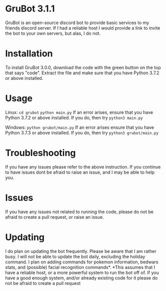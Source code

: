 # GruBot 3.1.1
GruBot is an open-source discord bot to provide basic services to my friends discord server. If I had a reliable host I would provide a link to invite the bot to your own servers, but alas, I do not. 

# Installation
To install GruBot 3.0.0, download the code with the green button on the top that says "code". Extract the file and make sure that you have Python 3.7.2 or above installed. 

# Usage
Linux:
`cd grubot`
`python main.py`
If an error arises, ensure that you have Python 3.7.2 or above installed. If you do, then try
`python3 main.py`

Windows:
`python grubot/main.py`
If an error arises ensure that you have Python 3.7.3 or above installed. If you do, then try
`python3 grubot/main.py`

# Troubleshooting
If you have any issues please refer to the above instruction. If you continue to have issues dont be afraid to raise an issue, and I may be able to help you. 

# Issues
If you have any issues not related to running the code, please do not be afraid to create a pull request, or raise an issue. 

# Updating
I do plan on updating the bot frequently. Please be aware that I am rather busy. I will not be able to update the bot daily, excluding the holiday command. I plan on adding commands for pokemon information, bedwars stats, and (possible) facial recognition commands*.
*This assumes that I have a reliable host, or a more powerful system to run the bot off of. If you have a good enough system, and/or already existing code for it please do not be afraid to create a pull request
